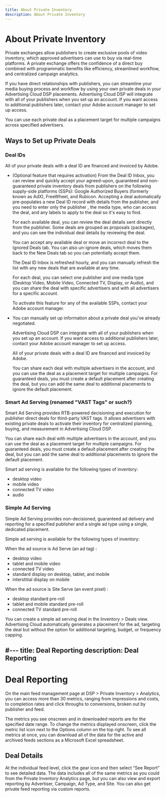 ```yaml
---
title: About Private Inventory
description: About Private Inventory
---
```


# About Private Inventory

<!-- Can any of these include premium inventory? I think Deal Id Inbox offers only non-premium inventory? -->

Private exchanges allow publishers to create exclusive pools of video inventory, which approved advertisers can use to buy via real-time platforms. A private exchange offers the confidence of a direct buy combined with programmatic benefits like efficiency, streamlined workflow, and centralized campaign analytics.

If you have direct relationships with publishers, you can streamline your media buying process and workflow by using your own private deals in your Advertising Cloud DSP placements. Advertising Cloud DSP will integrate with all of your publishers when you set up an account. If you want access to additional publishers later, contact your Adobe account manager to set up access. <!-- + sentence from Ramey about how we certify the publishers -->

You can use each private deal as a placement target for multiple campaigns across specified advertisers. <!-- verify true for all -->

## Ways to Set up Private Deals

### Deal IDs  <!-- naming??? -->

All of your private deals with a deal ID are financed and invoiced by Adobe.

<!-- replacement for "deal ID" option in smart ad serving -->

* (Optional feature that requires activation) From the Deal ID Inbox, you can review and quickly accept your agreed-upon, guaranteed and non-guaranteed private inventory deals from publishers on the following supply-side platforms (SSPs): Google Authorized Buyers (formerly known as AdX), FreeWheel, and Rubicon. Accepting a deal automatically pre-populates a new Deal ID record with details from the publisher, and you need to enter only the publisher <!-- always? or just in some cases? -->, the media type, who can access the deal, and any labels to apply to the deal so it's easy to find. <!-- are labels a dimension you can report on? --> <!-- Are these deals they've already started negotiating outside of our UI, or are they being offered only in our UI? -->

   For each available deal, you can review the deal details sent directly from the publisher. Some deals are grouped as proposals (packages), and you can see the individual deal details by reviewing the deal.
   
   You can accept any available deal or move an incorrect deal to the Ignored Deals tab. You can also un-ignore deals, which moves them back to the New Deals tab so you can potentially accept them.
     
   The Deal ID Inbox is refreshed hourly, and you can manually refresh the list with any new deals that are available at any time.

   For each deal, you can select one publisher and one media type (Desktop Video, Mobile Video, Connected TV, Display, or Audio), and you can share the deal with specific advertisers and with all advertisers for a specific account.

   To activate this feature for any of the available SSPs, contact your Adobe account manager.

   <!-- more info at https://wiki.corp.adobe.com/display/TMCS/Deal+ID+inbox#DealIDinbox-WhatisdealIDinbox? -->

* You can manually set up information about a private deal you've already negotiated.

   Advertising Cloud DSP can integrate with all of your publishers when you set up an account. If you want access to additional publishers later, contact your Adobe account manager to set up access.

   All of your private deals with a deal ID are financed and invoiced by Adobe.

   You can share each deal with multiple advertisers in the account, and you can use the deal as a placement target for multiple campaigns. For guaranteed deals, you must create a default placement after creating the deal, but you can add the same deal to additional placements to ignore the default placement.

### Smart Ad Serving (renamed "VAST Tags" or such?)

<!-- From Ashley:  we will remove the "are you using a deal ID" option and we'll rename the "Smart ad serving" option, likely to be "vast tags" or something. We will also move the new deal ID form selection to be the first item to select, vs at the bottom of the selection UI.>

<!-- VAST third-party ad tags only (digital Video Ad Serving Template) -- no more deal IDs. Are we going to rename this UI/feature accordingly? -->

Smart Ad Serving provides RTB-powered decisioning and execution <!-- (and optimization, supposedly -- to maximize the value of each impression, as well as cap frequency - but is this in some way diff. than the package/placement optimization/placement capping? --> for publisher direct deals for third-party VAST tags. <!-- wording??? --> It allows advertisers with existing private deals to activate their inventory for centralized planning, buying, and measurement in Advertising Cloud DSP.

You can share each deal with multiple advertisers in the account, and you can use the deal as a placement target for multiple campaigns. For guaranteed deals, you must create a default placement after creating the deal, but you can add the same deal to additional placements to ignore the default placement.

<!-- (Training video at https://education.tubemogul.com/videos/inventory-setting-up-pmps/says we can help with issues. Do we provide services to resolve issues with smart ad serving deals that we don't for simple ad serving or Deal IDs? For managed clients only, or for self-service clients too? -->

Smart ad serving is available for the following types of inventory:

* desktop video
* mobile video
* connected TV video
* audio

### Simple Ad Serving

Simple Ad Serving provides non-decisioned, guaranteed ad delivery and reporting for a specified publisher and a single ad type using a single, dedicated placement. <!-- wording? -->

Simple ad serving is available for the following types of inventory:

When the ad source is Ad Serve (an ad tag) <!-- "When Advertising Cloud DSP or a third-party ad server will serve the ad and Advertising Cloud will provide an ad tag to send to the publisher"? -->:

* desktop video
* tablet and mobile video
* connected TV video
* standard display on desktop, tablet, and mobile
* interstitial display on mobile

When the ad source is Site Serve (an event pixel) <!-- "When the ad will be served directly by the publisher (site serve) and Advertising Cloud will provide an event tracking pixel to send to the publisher"? -->:

* desktop standard pre-roll
* tablet and mobile standard pre-roll
* connected TV standard pre-roll

You can create a simple ad serving deal in the Inventory > Deals view. Advertising Cloud automatically generates a placement for the ad, targeting the deal but without the option for additional targeting, budget, or frequency capping.






<!-- old UI -- see if these still exist in the latest and update/reorg all as needed -->

#---
title: Deal Reporting
description: Deal Reporting
---

# Deal Reporting

On the main feed management page at DSP > Private Inventory > Analytics, you can access more than 30 metrics, ranging from impressions and costs, to completion rates and click throughs to conversions, broken out by publisher and feed.

<!-- screen shot -->

The metrics you see onscreen and in downloaded reports are for the specified date range. To change the metrics displayed onscreen, click the metric list icon next to the Options column on the top right. To see all metrics at once, you can download all of the data for the active and archived feeds sections as a Microsoft Excel spreadsheet.

<!-- screen shot -->

## Deal Details

At the individual feed level, click the gear icon and then select “See Report” to see detailed data. The data includes all of the same metrics as you could from the Private Inventory Analytics page, but you can also view and export reporting by Advertiser, Campaign, Ad Type, and Site. You can also get private feed reporting via custom reports.

<!-- screen shot -->
